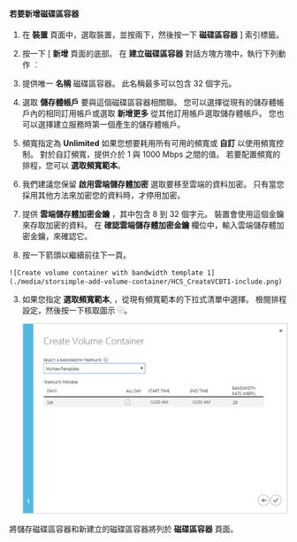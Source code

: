 <!--author=SharS last changed: 9/16/15-->

#### 若要新增磁碟區容器

1. 在 **裝置** 頁面中，選取裝置，並按兩下，然後按一下 **磁碟區容器** ] 索引標籤。

2. 按一下 [ **新增** 頁面的底部。 在 **建立磁碟區容器** 對話方塊方塊中，執行下列動作 ︰

  1. 提供唯一 **名稱** 磁碟區容器。 此名稱最多可以包含 32 個字元。
  2. 選取 **儲存體帳戶** 要與這個磁碟區容器相關聯。 您可以選擇從現有的儲存體帳戶內的相同訂用帳戶或選取 **新增更多** 從其他訂用帳戶選取儲存體帳戶。 您也可以選擇建立服務時第一個產生的儲存體帳戶。
  3. 頻寬指定為 **Unlimited** 如果您想要耗用所有可用的頻寬或 **自訂** 以使用頻寬控制。 對於自訂頻寬，提供介於 1 與 1000 Mbps 之間的值。 若要配置頻寬的排程，您可以 **選取頻寬範本**。
  4. 我們建議您保留 **啟用雲端儲存體加密** 選取要移至雲端的資料加密。 只有當您採用其他方法來加密您的資料時，才停用加密。
  5. 提供 **雲端儲存體加密金鑰** ，其中包含 8 到 32 個字元。 裝置會使用這個金鑰來存取加密的資料。 在 **確認雲端儲存體加密金鑰** 欄位中，輸入雲端儲存體加密金鑰，來確認它。
  6. 按一下箭頭以繼續前往下一頁。

    ![Create volume container with bandwidth template 1](./media/storsimple-add-volume-container/HCS_CreateVCBT1-include.png) 

3. 如果您指定 **選取頻寬範本**, ，從現有頻寬範本的下拉式清單中選擇。 檢閱排程設定，然後按一下核取圖示 ![核取圖示](./media/storsimple-configure-new-storage-account/HCS_CheckIcon-include.png)。

    ![使用頻寬範本 2 建立磁碟區容器](./media/storsimple-add-volume-container/HCS_CreateVCBT2-include.png) 

將儲存磁碟區容器和新建立的磁碟區容器將列於 **磁碟區容器** 頁面。
 



